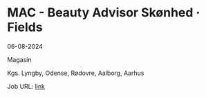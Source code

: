 # MAC - Beauty Advisor Skønhed · Fields
06-08-2024

Magasin

Kgs. Lyngby, Odense, Rødovre, Aalborg, Aarhus

Job URL: [link](https://karriere.magasin.dk/jobs/4801079-mac-beauty-advisor)


